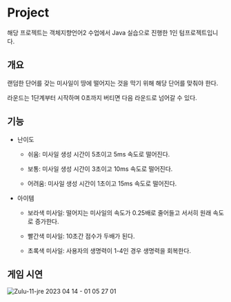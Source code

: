 # Project
해당 프로젝트는 객체지향언어2 수업에서 Java 실습으로 진행한 1인 텀프로젝트입니다.


## 개요

랜덤한 단어를 갖는 미사일이 땅에 떨어지는 것을 막기 위해 해당 단어를 맞춰야 한다.

라운드는 1단계부터 시작하며 0초까지 버티면 다음 라운드로 넘어갈 수 있다.

## 기능

- 난이도
  - 쉬움: 미사일 생성 시간이 5초이고 5ms 속도로 떨어진다.
  - 보통: 미사일 생성 시간이 3초이고 10ms 속도로 떨어진다.

  - 어려움: 미사일 생성 시간이 1초이고 15ms 속도로 떨어진다.

- 아이템
  - 보라색 미사일: 떨어지는 미사일의 속도가 0.25배로 줄어들고 서서히 원래 속도로 증가한다.
  - 빨간색 미사일: 10초간 점수가 두배가 된다.
  
  - 초록색 미사일: 사용자의 생명력이 1-4인 경우 생명력을 회복한다.



## 게임 시연


![Zulu-11-jre 2023 04 14 - 01 05 27 01](https://user-images.githubusercontent.com/83208807/231840064-8ed4fb30-67d8-4f9c-9209-08ebcce98383.gif)


